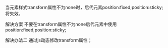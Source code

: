 当元素样式transform属性不为none时，后代元素position:fixed;position:sticky;将失效。

解决方案
不要在transform属性不为none后代元素中使用position:fixed;position:sticky;

解决办法二
通过js动态修改transform属性；